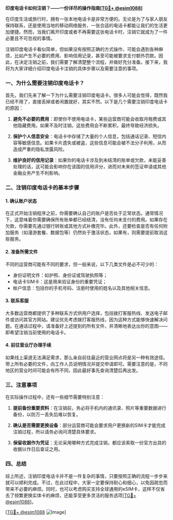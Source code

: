 **印度电话卡如何注销？——一份详尽的操作指南[[TG💪+ @esim1088](https://t.me/s/esim1088)]**

在印度生活或旅行时，拥有一张本地电话卡是非常方便的。无论是为了与家人朋友保持联系，还是使用当地的移动网络服务，一张合适的电话卡都能让我们的生活更加便捷。然而，当我们离开印度或者不再需要这张电话卡时，注销它就成为了一件必要且不可忽视的事情。

注销印度电话卡看似简单，但如果没有按照正确的方式操作，可能会遇到各种麻烦，比如产生不必要的费用、影响信用记录，甚至可能被要求支付额外罚款。因此，在决定注销之前，我们需要了解清楚整个流程，并做好充分准备。接下来，我将为大家详细介绍印度电话卡注销的具体步骤以及需要注意的事项。

### 一、为什么需要注销印度电话卡？

首先，我们先来了解一下为什么需要注销印度电话卡。很多人可能会觉得，既然我已经不用了，直接丢掉或者闲置就好，其实不然。以下是几个需要注销印度电话卡的原因：

1. **避免不必要的费用**：即使你不使用电话卡，某些运营商可能会收取月租费或其他隐藏费用。如果不及时注销，这些费用会不断累积，最终导致经济损失。
   
2. **保护个人信息安全**：电话卡中存储了大量的个人信息，包括通话记录、短信内容等敏感信息。如果卡片遗失或被盗，这些信息可能会被不法分子利用，从而造成严重的隐私泄露风险。
   
3. **维护良好的信用记录**：如果你的电话卡涉及到未结清的账单或欠款，未能妥善处理的话，这可能会影响你在该国的信用评分，进而对未来的签证申请或其他金融业务产生不利影响。

### 二、注销印度电话卡的基本步骤

#### 1. 确认账户状态

在正式开始注销程序之前，你需要确认自己的账户是否处于正常状态。通常情况下，这意味着你需要确保所有账单都已经结清，没有任何未支付的费用。如果存在欠款，你需要先通过银行转账或其他方式补缴完毕。此外，还要检查是否有任何附加服务（如漫游套餐、数据包等）仍然处于激活状态，如果有，则需要提前取消这些服务。

#### 2. 准备所需文件

不同的运营商可能有不同的要求，但一般来说，以下几类文件是必不可少的：
- 身份证明文件：如护照、身份证或驾驶执照等；
- 电话卡SIM卡：这是用来验证身份的重要凭证；
- 帐户信息：包括你的手机号码、注册时使用的姓名以及其他相关信息。

#### 3. 联系客服

大多数运营商都提供了多种联系方式供用户选择，包括拨打客服热线、发送电子邮件或访问其官方网站。建议优先考虑拨打客服热线，因为这种方式能够快速解决问题。在通话过程中，请准备好上述提到的所有文件，并清晰地表达出你的意图——即希望注销当前使用的电话卡。

#### 4. 前往营业厅办理手续

如果线上渠道无法满足需求，那么亲自前往最近的营业网点将是另一种有效途径。带上所有必要的文件，向工作人员说明情况并提交申请即可。需要注意的是，不同地区的营业时间可能会有所不同，因此最好事先查询清楚后再出发。

### 三、注意事项

在实际操作过程中，还有一些细节需要特别注意：

1. **提前备份重要资料**：在注销前，务必将手机内的通讯录、照片等重要数据进行备份，以防万一丢失后难以恢复。
   
2. **确认是否需要更换设备**：部分运营商可能会要求用户更换新的SIM卡才能完成注销过程，所以请务必询问清楚具体要求。
   
3. **保留收据作为凭证**：无论采用哪种方式完成注销，都应该索取一份官方出具的收据以作日后查证之用。

### 四、总结

综上所述，注销印度电话卡并不是一件复杂的事情，只要按照正确的流程一步步来就可以顺利完成。不过，在此过程中，大家一定要保持耐心和细心，以免因疏忽而带来不必要的麻烦。同时，也可以考虑购买支持全球通用的eSIM卡，这样不仅省去了频繁更换实体卡的麻烦，还能享受更多灵活的服务选项[[TG💪+ @esim1088](https://t.me/s/esim1088)]。

[[TG💪+ @esim1088](https://t.me/s/esim1088) ![Image](https://i.postimg.cc/4NQfJmqS/Snipaste-2025-05-13-00-14-12.png)]